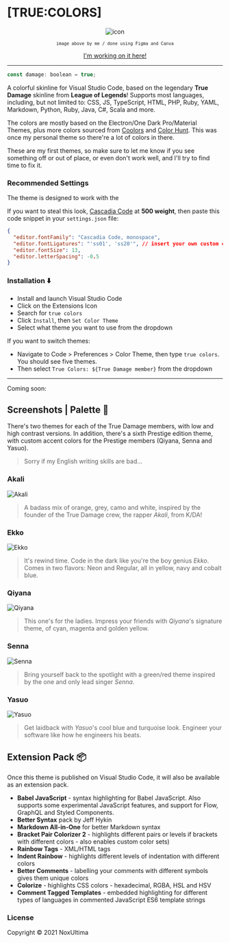 # [TRUE:COLORS]

<div align=center>

![icon](https://github.com/nxltm/true-colors/blob/main/icon.jpg?raw=true)

<small>`image above by me / done using Figma and Canva`</small>

[I'm working on it here!](https://themes.vscode.one/)

</div>

---

```js
const damage: boolean = true;
```

A colorful skinline for Visual Studio Code, based on the legendary **True Damage** skinline from **League of Legends**! Supports most languages, including, but not limited to: CSS, JS, TypeScript, HTML, PHP, Ruby, YAML, Markdown, Python, Ruby, Java, C#, Scala and more.

The colors are mostly based on the Electron/One Dark Pro/Material Themes, plus more colors sourced from [Coolors](coolors.co) and [Color Hunt](colorhunt.com). This was once my personal theme so there're a lot of colors in there.

These are my first themes, so make sure to let me know if you see something off or out of place, or even don't work well, and I'll try to find time to fix it.

### Recommended Settings

The theme is designed to work with the

If you want to steal this look, [Cascadia Code](https://github.com/microsoft/cascadia-code) at **500 weight**, then paste this code snippet in your `settings.json` file:

```json
{
  "editor.fontFamily": "Cascadia Code, monospace",
  "editor.fontLigatures": "'ss01', 'ss20'", // insert your own custom configuration here
  "editor.fontSize": 13,
  "editor.letterSpacing": -0.5
}
```

### Installation ⬇️

- Install and launch Visual Studio Code
- Click on the Extensions Icon
- Search for `true colors`
- Click `Install`, then `Set Color Theme`
- Select what theme you want to use from the dropdown

If you want to switch themes:

- Navigate to Code > Preferences > Color Theme, then type `true colors`. You should see five themes.
- Then select `True Colors: ${True Damage member}` from the dropdown

---

Coming soon:

## Screenshots | Palette 🎨

There's two themes for each of the True Damage members, with low and high contrast versions. In addition, there's a sixth Prestige edition theme, with custom accent colors for the Prestige members (Qiyana, Senna and Yasuo).

> Sorry if my English writing skills are bad...

### Akali

![Akali](https://pbs.twimg.com/media/ELCI081W4AMSsxb.jpg)

> A badass mix of orange, grey, camo and white, inspired by the founder of the True Damage crew, the rapper _Akali_, from K/DA!

### Ekko

![Ekko](https://i.ytimg.com/vi/n-bFC5IXfQU/maxresdefault.jpg)

> It's rewind time. Code in the dark like you're the boy genius _Ekko_. Comes in two flavors: Neon and Regular, all in yellow, navy and cobalt blue.

### Qiyana

![Qiyana](https://www.mobafire.com/images/champion/skins/landscape/qiyana-true-damage.jpg)

> This one's for the ladies. Impress your friends with _Qiyana_'s signature theme, of cyan, magenta and golden yellow.

### Senna

![Senna](https://dotesports-media.nyc3.cdn.digitaloceanspaces.com/wp-content/uploads/2019/10/29143224/SennaTD.jpg)

> Bring yourself back to the spotlight with a green/red theme inspired by the one and only lead singer _Senna_.

### Yasuo

![Yasuo](https://www.mobafire.com/images/champion/skins/landscape/yasuo-true-damage.jpg)

> Get laidback with _Yasuo_'s cool blue and turquoise look. Engineer your software like how he engineers his beats.

## Extension Pack 📦

Once this theme is published on Visual Studio Code, it will also be available as an extension pack.

- **Babel JavaScript** - syntax highlighting for Babel JavaScript. Also supports some experimental JavaScript features, and support for Flow, GraphQL and Styled Components.
- **Better Syntax** pack by Jeff Hykin
- **Markdown All-in-One** for better Markdown syntax
- **Bracket Pair Colorizer 2** - highlights different pairs or levels if brackets with different colors - also enables custom color sets)
- **Rainbow Tags** - XML/HTML tags
- **Indent Rainbow** - highlights different levels of indentation with different colors
- **Better Comments** - labelling your comments with different symbols gives them unique colors
- **Colorize** - highlights CSS colors - hexadecimal, RGBA, HSL and HSV
- **Comment Tagged Templates** - embedded highlighting for different types of languages in commented JavaScript ES6 template strings

### License

Copyright &copy; 2021 NoxUltima
